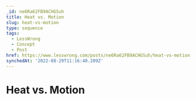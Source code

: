 ```yaml
---
_id: ne6Ra62FB9ACHGSuh
title: Heat vs. Motion
slug: heat-vs-motion
type: sequence
tags:
  - LessWrong
  - Concept
  - Post
href: https://www.lesswrong.com/posts/ne6Ra62FB9ACHGSuh/heat-vs-motion
synchedAt: '2022-08-29T11:16:40.209Z'
---
```

# Heat vs. Motion

